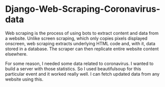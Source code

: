 # Django-Web-Scraping-Coronavirus-data

Web scraping is the process of using bots to extract content and data from a website. Unlike screen scraping, which only copies pixels displayed onscreen, web scraping extracts underlying HTML code and, with it, data stored in a database. The scraper can then replicate entire website content elsewhere.

For some reason, I needed some data related to coronavirus. I wanted to build a server with those statistics. So I used beautifulsoup for this particular event and it worked really well. I can fetch updated data from any website using this.
